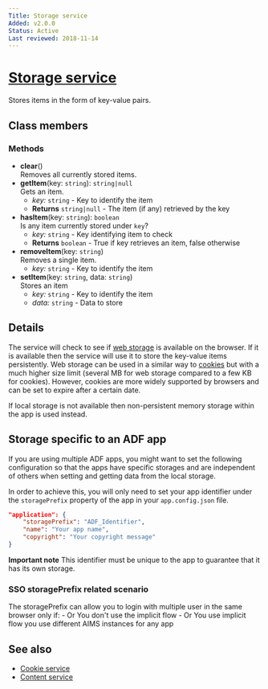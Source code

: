 ```yaml
---
Title: Storage service
Added: v2.0.0
Status: Active
Last reviewed: 2018-11-14
---
```


# [Storage service](../../../lib/core/services/storage.service.ts "Defined in storage.service.ts")

Stores items in the form of key-value pairs.

## Class members

### Methods

-   **clear**()<br/>
    Removes all currently stored items.
-   **getItem**(key: `string`): `string|null`<br/>
    Gets an item.
    -   _key:_ `string`  - Key to identify the item
    -   **Returns** `string|null` - The item (if any) retrieved by the key
-   **hasItem**(key: `string`): `boolean`<br/>
    Is any item currently stored under `key`?
    -   _key:_ `string`  - Key identifying item to check
    -   **Returns** `boolean` - True if key retrieves an item, false otherwise
-   **removeItem**(key: `string`)<br/>
    Removes a single item.
    -   _key:_ `string`  - Key to identify the item
-   **setItem**(key: `string`, data: `string`)<br/>
    Stores an item
    -   _key:_ `string`  - Key to identify the item
    -   _data:_ `string`  - Data to store

## Details

The service will check to see if
[web storage](https://developer.mozilla.org/en-US/docs/Web/API/Storage/LocalStorage)
is available on the browser. If it is available then the service will use it to
store the key-value items persistently. Web storage can be used in a similar way to
[cookies](cookie.service.md) but with a much higher size limit (several MB for
web storage compared to a few KB for cookies). However, cookies are
more widely supported by browsers and can be set to expire after a certain date.

If local storage is not available then non-persistent memory storage within the app is
used instead.

## Storage specific to an ADF app

If you are using multiple ADF apps, you might want to set the following configuration so that the apps have specific storages and are independent of others when setting and getting data from the local storage.

In order to achieve this, you will only need to set your app identifier under the `storagePrefix` property of the app in your `app.config.json` file.

```json
"application": {
    "storagePrefix": "ADF_Identifier",
    "name": "Your app name",
    "copyright": "Your copyright message"
}
```

**Important note**
This identifier must be unique to the app to guarantee that it has its own storage. 

### SSO storagePrefix related scenario

The storagePrefix can allow you to login with multiple user in the same browser only if:
    \- Or You don't use the implicit flow
    \- Or You use implicit flow you use different AIMS instances for any app

## See also

-   [Cookie service](cookie.service.md)
-   [Content service](content.service.md)
